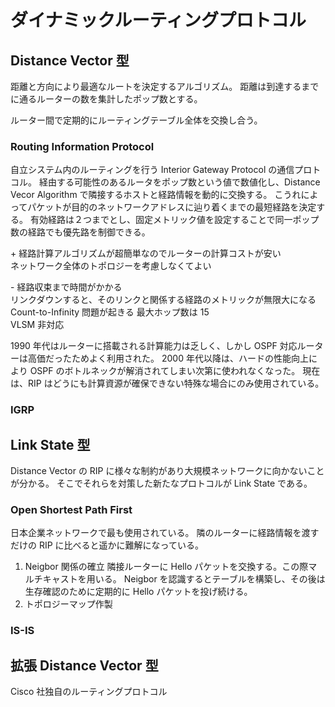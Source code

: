 # ダイナミックルーティングプロトコル

## Distance Vector 型

距離と方向により最適なルートを決定するアルゴリズム。
距離は到達するまでに通るルーターの数を集計したポップ数とする。

ルーター間で定期的にルーティングテーブル全体を交換し合う。

### Routing Information Protocol

自立システム内のルーティングを行う Interior Gateway Protocol の通信プロトコル。
経由する可能性のあるルータをポップ数という値で数値化し、Distance Vecor Algorithm で隣接するホストと経路情報を動的に交換する。
こうれによってパケットが目的のネットワークアドレスに辿り着くまでの最短経路を決定する。
有効経路は２つまでとし、固定メトリック値を設定することで同一ポップ数の経路でも優先路を制御できる。

\+
経路計算アルゴリズムが超簡単なのでルーターの計算コストが安い  
ネットワーク全体のトポロジーを考慮しなくてよい

\-
経路収束まで時間がかかる  
リンクダウンすると、そのリンクと関係する経路のメトリックが無限大になる Count-to-Infinity 問題が起きる
最大ホップ数は 15  
VLSM 非対応

1990 年代はルーターに搭載される計算能力は乏しく、しかし OSPF 対応ルーターは高価だったためよく利用された。
2000 年代以降は、ハードの性能向上により OSPF のボトルネックが解消されてしまい次第に使われなくなった。
現在は、RIP はどうにも計算資源が確保できない特殊な場合にのみ使用されている。

### IGRP

## Link State 型

Distance Vector の RIP に様々な制約があり大規模ネットワークに向かないことが分かる。
そこでそれらを対策した新たなプロトコルが Link State である。

### Open Shortest Path First

日本企業ネットワークで最も使用されている。
隣のルーターに経路情報を渡すだけの RIP に比べると遥かに難解になっている。

1. Neigbor 関係の確立
   隣接ルーターに Hello パケットを交換する。この際マルチキャストを用いる。
   Neigbor を認識するとテーブルを構築し、その後は生存確認のために定期的に Hello パケットを投げ続ける。
2. トポロジーマップ作製

### IS-IS

## 拡張 Distance Vector 型

Cisco 社独自のルーティングプロトコル
